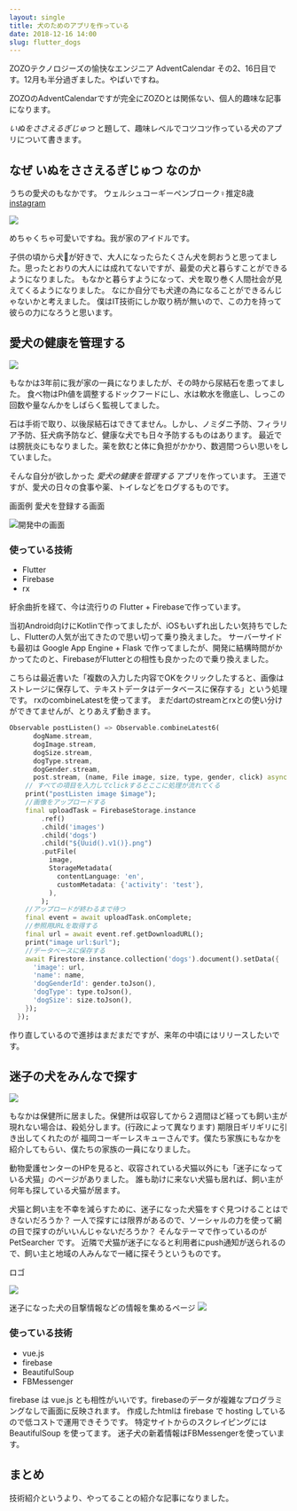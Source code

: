 ```yaml
---
layout: single
title: 犬のためのアプリを作っている
date: 2018-12-16 14:00
slug: flutter_dogs
---
```


ZOZOテクノロジーズの愉快なエンジニア AdventCalendar その2、16日目です。12月も半分過ぎました。やばいですね。

ZOZOのAdventCalendarですが完全にZOZOとは関係ない、個人的趣味な記事になります。

 *いぬをささえるぎじゅつ* と題して、趣味レベルでコツコツ作っている犬のアプリについて書きます。

## なぜ いぬをささえるぎじゅつ なのか

うちの愛犬のもなかです。 ウェルシュコーギーペンブローク♀推定8歳 [instagram](https://www.instagram.com/monakoala/)

![](https://pbs.twimg.com/profile_images/976974808213733376/XL-QI99V_400x400.jpg)

めちゃくちゃ可愛いですね。我が家のアイドルです。

子供の頃から犬🐶が好きで、大人になったらたくさん犬を飼おうと思ってました。思ったとおりの大人には成れてないですが、最愛の犬と暮らすことができるようになりました。
もなかと暮らすようになって、犬を取り巻く人間社会が見えてくるようになりました。
なにか自分でも犬達の為になることができるんじゃないかと考えました。
僕はIT技術にしか取り柄が無いので、この力を持って彼らの力になろうと思います。


## 愛犬の健康を管理する

![](/images/45550733_163527401272115_1647419605745716597_n.jpg)

もなかは3年前に我が家の一員になりましたが、その時から尿結石を患ってました。
食べ物はPh値を調整するドックフードにし、水は軟水を徹底し、しっこの回数や量なんかをしばらく監視してました。

石は手術で取り、以後尿結石はできてません。しかし、ノミダニ予防、フィラリア予防、狂犬病予防など、健康な犬でも日々予防するものはあります。
最近では膀胱炎にもなりました。薬を飲むと体に負担がかかり、数週間つらい思いをしていました。

そんな自分が欲しかった *愛犬の健康を管理する* アプリを作っています。
王道ですが、愛犬の日々の食事や薬、トイレなどをログするものです。

画面例 愛犬を登録する画面

![開発中の画面](/images/friendog.png)

### 使っている技術
- Flutter 
- Firebase
- rx

紆余曲折を経て、今は流行りの Flutter + Firebaseで作っています。

当初Android向けにKotlinで作ってましたが、iOSもいずれ出したい気持ちでしたし、Flutterの人気が出てきたので思い切って乗り換えました。
サーバーサイドも最初は Google App Engine + Flask で作ってましたが、開発に結構時間がかかってたのと、FirebaseがFlutterとの相性も良かったので乗り換えました。

こちらは最近書いた「複数の入力した内容でOKをクリックしたすると、画像はストレージに保存して、テキストデータはデータベースに保存する」という処理です。
rxのcombineLatestを使ってます。
まだdartのstreamとrxとの使い分けができてませんが、とりあえず動きます。
```dart
Observable postListen() => Observable.combineLatest6(
      dogName.stream,
      dogImage.stream,
      dogSize.stream,
      dogType.stream,
      dogGender.stream,
      post.stream, (name, File image, size, type, gender, click) async {
    // すべての項目を入力してclickするとここに処理が流れてくる
    print("postListen image $image");
    //画像をアップロードする
    final uploadTask = FirebaseStorage.instance
        .ref()
        .child('images')
        .child('dogs')
        .child("${Uuid().v1()}.png")
        .putFile(
          image,
          StorageMetadata(
            contentLanguage: 'en',
            customMetadata: {'activity': 'test'},
          ),
        );
    //アップロードが終わるまで待つ
    final event = await uploadTask.onComplete;
    //参照用URLを取得する
    final url = await event.ref.getDownloadURL();
    print("image url:$url");
    //データベースに保存する
    await Firestore.instance.collection('dogs').document().setData({
      'image': url,
      'name': name,
      'dogGenderId': gender.toJson(),
      'dogType': type.toJson(),
      'dogSize': size.toJson(),
    });
  });
```

作り直しているので進捗はまだまだですが、来年の中頃にはリリースしたいです。

## 迷子の犬をみんなで探す

![](/images/o0450046413361865330.jpg)

もなかは保健所に居ました。保健所は収容してから２週間ほど経っても飼い主が現れない場合は、殺処分します。(行政によって異なります)
期限日ギリギリに引き出してくれたのが 福岡コーギーレスキューさんです。僕たち家族にもなかを紹介してもらい、僕たちの家族の一員になりました。

動物愛護センターのHPを見ると、収容されている犬猫以外にも「迷子になっている犬猫」のページがありました。
誰も助けに来ない犬猫も居れば、飼い主が何年も探している犬猫が居ます。

犬猫と飼い主を不幸を減らすために、迷子になった犬猫をすぐ見つけることはできないだろうか？
一人で探すには限界があるので、ソーシャルの力を使って網の目で探すのがいいんじゃないだろうか？
そんなテーマで作っているのが PetSearcher です。
近隣で犬猫が迷子になると利用者にpush通知が送られるので、飼い主と地域の人みんなで一緒に探そうというものです。

ロゴ

![](/images/petsearcher.png)

迷子になった犬の目撃情報などの情報を集めるページ
![](/images/petsearch_host.png)

### 使っている技術
- vue.js 
- firebase 
- BeautifulSoup 
- FBMessenger

firebase は vue.js とも相性がいいです。firebaseのデータが複雑なプログラミングなしで画面に反映されます。
作成したhtmlは firebase で hosting しているので低コストで運用できそうです。
特定サイトからのスクレイピングには BeautifulSoup を使ってます。
迷子犬の新着情報はFBMessengerを使っています。

## まとめ
技術紹介というより、やってることの紹介な記事になりました。